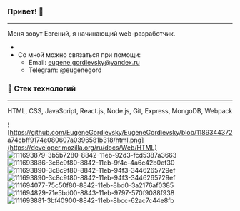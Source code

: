### Привет! 👋
***
Меня зовут Евгений, я начинающий web-разработчик.


* 
* Со мной можно связаться при помощи:
    * Email: eugene.gordievsky@yandex.ru
    * Telegram: @eugenegord

### 🔧 Стек технологий
***
HTML, CSS, JavaScript, React.js, Node.js, Git, Express, MongoDB, Webpack

![https://github.com/EugeneGordievsky/EugeneGordievsky/blob/1189344372a74cbff9174e080607a0396581b318/html.png](https://developer.mozilla.org/ru/docs/Web/HTML)
![111693879-3b5b7280-8842-11eb-92d3-fcd5387a3663](https://developer.mozilla.org/ru/docs/Web/CSS)
![111693886-3c8c9f80-8842-11eb-9f4c-4a6c42b0ef30](https://developer.mozilla.org/ru/docs/Web/JavaScript)
![111693890-3c8c9f80-8842-11eb-94f3-3446265729ef](https://ru.reactjs.org)
![111693890-3c8c9f80-8842-11eb-94f3-3446265729ef](https://nodejs.org/en/about/)
![111694077-75c50f80-8842-11eb-8bd0-3a2176af0385](https://www.mongodb.com)
![111694829-71e5bd00-8843-11eb-9797-570f9088f938](https://github.com)
![111693881-3bf40900-8842-11eb-8bcc-62ac7c44e8fb](https://expressjs.com)
